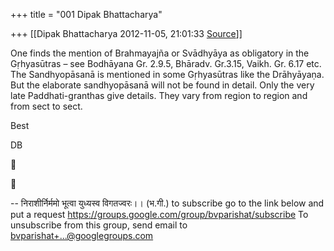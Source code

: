 +++
title = "001 Dipak Bhattacharya"

+++
[[Dipak Bhattacharya	2012-11-05, 21:01:33 [Source](https://groups.google.com/g/bvparishat/c/4h7jwWCvCjE)]]



One finds the mention of Brahmayajña or Svādhyāya as obligatory in the Gṛhyasūtras – see Bodhāyana Gr. 2.9.5, Bhāradv. Gr.3.15, Vaikh. Gr. 6.17 etc. The Sandhyopāsanā is mentioned in some Gṛhyasūtras like the Drāhyāyaṇa. But the elaborate sandhyopāsanā will not be found in detail. Only the very late Paddhati-granthas give details. They vary from region to region and from sect to sect.

Best

DB



  





-- निराशीर्निर्ममो भूत्वा युध्यस्व विगतज्वरः।। (भ.गी.) to subscribe go to the link below and put a request <https://groups.google.com/group/bvparishat/subscribe> To unsubscribe from this group, send email to [bvparishat+...@googlegroups.com]()

